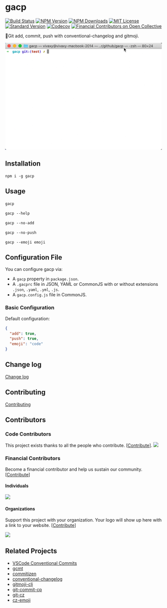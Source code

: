 # gacp

[![Build Status][travis-image]][travis-url]
[![NPM Version][npm-version-image]][npm-url]
[![NPM Downloads][npm-downloads-image]][npm-url]
[![MIT License][license-image]][license-url]
[![Standard Version][standard-version-image]][standard-version-url]
[![Codecov][codecov-image]][codecov-url]
[![Financial Contributors on Open Collective](https://opencollective.com/gacp/all/badge.svg?label=financial+contributors)](https://opencollective.com/gacp)

💬Git add, commit, push with conventional-changelog and gitmoji.

![GACP](./assets/images/gacp.gif)

## Installation

`npm i -g gacp`

## Usage

`gacp`

`gacp --help`

`gacp --no-add`

`gacp --no-push`

`gacp --emoji emoji`

## Configuration File

You can configure gacp via:

- A `gacp` property in `package.json`.
- A `.gacprc` file in JSON, YAML or CommonJS with or without extensions `.json`, `.yaml`, `.yml`, `.js`.
- A `gacp.config.js` file in CommonJS.

### Basic Configuration

Default configuration:

```json
{
  "add": true,
  "push": true,
  "emoji": "code"
}
```

## Change log

[Change log](CHANGELOG.md)

## Contributing

[Contributing](CONTRIBUTING.md)

## Contributors

### Code Contributors

This project exists thanks to all the people who contribute. [[Contribute](CONTRIBUTING.md)].
<a href="https://github.com/vivaxy/gacp/graphs/contributors"><img src="https://opencollective.com/gacp/contributors.svg?width=890&button=false" /></a>

### Financial Contributors

Become a financial contributor and help us sustain our community. [[Contribute](https://opencollective.com/gacp/contribute)]

#### Individuals

<a href="https://opencollective.com/gacp"><img src="https://opencollective.com/gacp/individuals.svg?width=890"></a>

#### Organizations

Support this project with your organization. Your logo will show up here with a link to your website. [[Contribute](https://opencollective.com/gacp/contribute)]

<a href="https://opencollective.com/gacp"><img src="https://opencollective.com/gacp/organization.svg?width=890"></a>

## Related Projects

- [VSCode Conventional Commits](https://github.com/vivaxy/vscode-conventional-commits)
- [gcmt](https://github.com/vivaxy/gcmt)
- [commitizen](https://github.com/commitizen/cz-cli)
- [conventional-changelog](https://github.com/conventional-changelog/conventional-changelog)
- [gitmoji-cli](https://github.com/carloscuesta/gitmoji-cli)
- [git-commit-cp](https://github.com/Dolov/git-commit-cp)
- [git-cz](https://github.com/streamich/git-cz)
- [cz-emoji](https://github.com/ngryman/cz-emoji)

#

[travis-image]: https://img.shields.io/travis/vivaxy/gacp.svg?style=flat-square
[travis-url]: https://travis-ci.org/vivaxy/gacp
[npm-version-image]: http://img.shields.io/npm/v/gacp.svg?style=flat-square
[npm-url]: https://www.npmjs.com/package/gacp
[npm-downloads-image]: https://img.shields.io/npm/dt/gacp.svg?style=flat-square
[license-image]: https://img.shields.io/npm/l/gacp.svg?style=flat-square
[license-url]: LICENSE
[standard-version-image]: https://img.shields.io/badge/release-standard%20version-brightgreen.svg?style=flat-square
[standard-version-url]: https://github.com/conventional-changelog/standard-version
[codecov-image]: https://img.shields.io/codecov/c/github/vivaxy/gacp.svg?style=flat-square
[codecov-url]: https://codecov.io/gh/vivaxy/gacp
